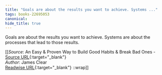 ```yaml
---
title: "Goals are about the results you want to achieve. Systems ..."
tags: books-22695053
canonical: 
hide_title: true
---
```


Goals are about the results you want to achieve. Systems are about the processes that lead to those results.


[[_Source_: An Easy & Proven Way to Build Good Habits & Break Bad Ones - [Source URL](){:target="_blank"}<br>
_Author_: James Clear<br>
[Readwise URL](https://readwise.io/open/446271368){:target="_blank"}
::wrap]]
